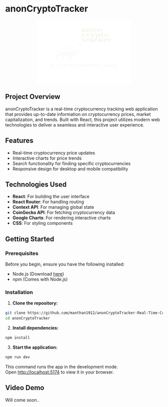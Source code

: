 # anonCryptoTracker
<div align = "center">
<img src="https://github.com/manthan1912/anonCryptoTracker-Real-Time-Cryptocurrency-Analytics-Platform/blob/main/src/assets/anon_logo_transparent.png" alt="anonCryptoTracker Logo" width="300" height="200"\></div>

## Project Overview
anonCryptoTracker is a real-time cryptocurrency tracking web application that provides up-to-date information on cryptocurrency prices, market capitalization, and trends. Built with React, this project utilizes modern web technologies to deliver a seamless and interactive user experience.

## Features
- Real-time cryptocurrency price updates
- Interactive charts for price trends
- Search functionality for finding specific cryptocurrencies
- Responsive design for desktop and mobile compatibility

## Technologies Used
- **React**: For building the user interface
- **React Router**: For handling routing
- **Context API**: For managing global state
- **CoinGecko API**: For fetching cryptocurrency data
- **Google Charts**: For rendering interactive charts
- **CSS**: For styling components

## Getting Started

### Prerequisites
Before you begin, ensure you have the following installed:
- Node.js (Download [here](https://nodejs.org/en/download/))
- npm (Comes with Node.js)

### Installation

1. **Clone the repository:**
 ```bash
 git clone https://github.com/manthan1912/anonCryptoTracker-Real-Time-Cryptocurrency-Analytics-Platform.git
 cd anonCryptoTracker
 ```

2. **Install dependencies:**
```bash
npm install
```

3. **Start the application:**
```bash
npm run dev
```
This command runs the app in the development mode.\
Open [http://localhost:5174](http://localhost:5174) to view it in your browser.

## Video Demo
Will come soon..

